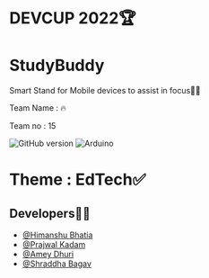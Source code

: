 
# DEVCUP 2022🏆

# StudyBuddy
Smart Stand for Mobile devices to assist in focus👨‍💻

Team Name : <Reboot Rebels/>🔥

Team no : 15

![GitHub version](https://img.shields.io/badge/Android-3DDC84?style=for-the-badge&logo=android&logoColor=white)
![Arduino](https://img.shields.io/badge/-Arduino-00979D?style=for-the-badge&logo=Arduino&logoColor=white)

# Theme : EdTech✅

## Developers🧑‍💻

- [@Himanshu Bhatia](https://github.com/himanshubhatia2910)
- [@Prajwal Kadam](https://github.com/prajwalkadam)
- [@Amey Dhuri](https://github.com/sayuriyuto)
- [@Shraddha Bagav](https://github.com/shraddha2403)
